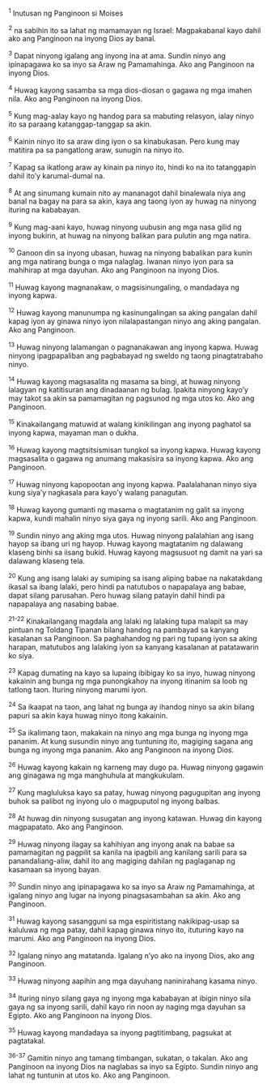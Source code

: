 <sup>1</sup>
Inutusan ng Panginoon si Moises 

<sup>2</sup>
na sabihin ito sa lahat ng mamamayan ng Israel: Magpakabanal kayo dahil ako ang Panginoon na inyong Dios ay banal. 

<sup>3</sup>
Dapat ninyong igalang ang inyong ina at ama. Sundin ninyo ang ipinapagawa ko sa inyo sa Araw ng Pamamahinga. Ako ang Panginoon na inyong Dios. 

<sup>4</sup>
Huwag kayong sasamba sa mga dios-diosan o gagawa ng mga imahen nila. Ako ang Panginoon na inyong Dios. 

<sup>5</sup>
Kung mag-aalay kayo ng handog para sa mabuting relasyon, ialay ninyo ito sa paraang katanggap-tanggap sa akin. 

<sup>6</sup>
Kainin ninyo ito sa araw ding iyon o sa kinabukasan. Pero kung may matitira pa sa pangatlong araw, sunugin na ninyo ito. 

<sup>7</sup>
Kapag sa ikatlong araw ay kinain pa ninyo ito, hindi ko na ito tatanggapin dahil itoʼy karumal-dumal na. 

<sup>8</sup>
At ang sinumang kumain nito ay mananagot dahil binalewala niya ang banal na bagay na para sa akin, kaya ang taong iyon ay huwag na ninyong ituring na kababayan. 

<sup>9</sup>
Kung mag-aani kayo, huwag ninyong uubusin ang mga nasa gilid ng inyong bukirin, at huwag na ninyong balikan para pulutin ang mga natira. 

<sup>10</sup>
Ganoon din sa inyong ubasan, huwag na ninyong babalikan para kunin ang mga natirang bunga o mga nalaglag. Iwanan ninyo iyon para sa mahihirap at mga dayuhan. Ako ang Panginoon na inyong Dios. 

<sup>11</sup>
Huwag kayong magnanakaw, o magsisinungaling, o mandadaya ng inyong kapwa. 

<sup>12</sup>
Huwag kayong manunumpa ng kasinungalingan sa aking pangalan dahil kapag iyon ay ginawa ninyo iyon nilalapastangan ninyo ang aking pangalan. Ako ang Panginoon. 

<sup>13</sup>
Huwag ninyong lalamangan o pagnanakawan ang inyong kapwa. Huwag ninyong ipagpapaliban ang pagbabayad ng sweldo ng taong pinagtatrabaho ninyo. 

<sup>14</sup>
Huwag kayong magsasalita ng masama sa bingi, at huwag ninyong lalagyan ng katitisuran ang dinadaanan ng bulag. Ipakita ninyong kayoʼy may takot sa akin sa pamamagitan ng pagsunod ng mga utos ko. Ako ang Panginoon. 

<sup>15</sup>
Kinakailangang matuwid at walang kinikilingan ang inyong paghatol sa inyong kapwa, mayaman man o dukha. 

<sup>16</sup>
Huwag kayong magtsitsismisan tungkol sa inyong kapwa. Huwag kayong magsasalita o gagawa ng anumang makasisira sa inyong kapwa. Ako ang Panginoon. 

<sup>17</sup>
Huwag ninyong kapopootan ang inyong kapwa. Paalalahanan ninyo siya kung siyaʼy nagkasala para kayoʼy walang panagutan. 

<sup>18</sup>
Huwag kayong gumanti ng masama o magtatanim ng galit sa inyong kapwa, kundi mahalin ninyo siya gaya ng inyong sarili. Ako ang Panginoon. 

<sup>19</sup>
Sundin ninyo ang aking mga utos. Huwag ninyong palalahian ang isang hayop sa ibang uri ng hayop. Huwag kayong magtatanim ng dalawang klaseng binhi sa iisang bukid. Huwag kayong magsusuot ng damit na yari sa dalawang klaseng tela. 

<sup>20</sup>
Kung ang isang lalaki ay sumiping sa isang aliping babae na nakatakdang ikasal sa ibang lalaki, pero hindi pa natutubos o napapalaya ang babae, dapat silang parusahan. Pero huwag silang patayin dahil hindi pa napapalaya ang nasabing babae.

<sup>21-22</sup>
Kinakailangang magdala ang lalaki ng lalaking tupa malapit sa may pintuan ng Toldang Tipanan bilang handog na pambayad sa kanyang kasalanan sa Panginoon. Sa paghahandog ng pari ng tupang iyon sa aking harapan, matutubos ang lalaking iyon sa kanyang kasalanan at patatawarin ko siya. 

<sup>23</sup>
Kapag dumating na kayo sa lupaing ibibigay ko sa inyo, huwag ninyong kakainin ang bunga ng mga punongkahoy na inyong itinanim sa loob ng tatlong taon. Ituring ninyong marumi iyon. 

<sup>24</sup>
Sa ikaapat na taon, ang lahat ng bunga ay ihandog ninyo sa akin bilang papuri sa akin kaya huwag ninyo itong kakainin. 

<sup>25</sup>
Sa ikalimang taon, makakain na ninyo ang mga bunga ng inyong mga pananim. At kung susundin ninyo ang tuntuning ito, magiging sagana ang bunga ng inyong mga pananim. Ako ang Panginoon na inyong Dios. 

<sup>26</sup>
Huwag kayong kakain ng karneng may dugo pa. Huwag ninyong gagawin ang ginagawa ng mga manghuhula at mangkukulam. 

<sup>27</sup>
Kung magluluksa kayo sa patay, huwag ninyong pagugupitan ang inyong buhok sa palibot ng inyong ulo o magpuputol ng inyong balbas. 

<sup>28</sup>
At huwag din ninyong susugatan ang inyong katawan. Huwag din kayong magpapatato. Ako ang Panginoon. 

<sup>29</sup>
Huwag ninyong ilagay sa kahihiyan ang inyong anak na babae sa pamamagitan ng pagpilit sa kanila na ipagbili ang kanilang sarili para sa panandaliang-aliw, dahil ito ang magiging dahilan ng paglaganap ng kasamaan sa inyong bayan. 

<sup>30</sup>
Sundin ninyo ang ipinapagawa ko sa inyo sa Araw ng Pamamahinga, at igalang ninyo ang lugar na inyong pinagsasambahan sa akin. Ako ang Panginoon. 

<sup>31</sup>
Huwag kayong sasangguni sa mga espiritistang nakikipag-usap sa kaluluwa ng mga patay, dahil kapag ginawa ninyo ito, ituturing kayo na marumi. Ako ang Panginoon na inyong Dios. 

<sup>32</sup>
Igalang ninyo ang matatanda. Igalang nʼyo ako na inyong Dios, ako ang Panginoon. 

<sup>33</sup>
Huwag ninyong aapihin ang mga dayuhang naninirahang kasama ninyo. 

<sup>34</sup>
Ituring ninyo silang gaya ng inyong mga kababayan at ibigin ninyo sila gaya ng sa inyong sarili, dahil kayo rin noon ay naging mga dayuhan sa Egipto. Ako ang Panginoon na inyong Dios. 

<sup>35</sup>
Huwag kayong mandadaya sa inyong pagtitimbang, pagsukat at pagtatakal.

<sup>36-37</sup>
Gamitin ninyo ang tamang timbangan, sukatan, o takalan. Ako ang Panginoon na inyong Dios na naglabas sa inyo sa Egipto. Sundin ninyo ang lahat ng tuntunin at utos ko. Ako ang Panginoon.